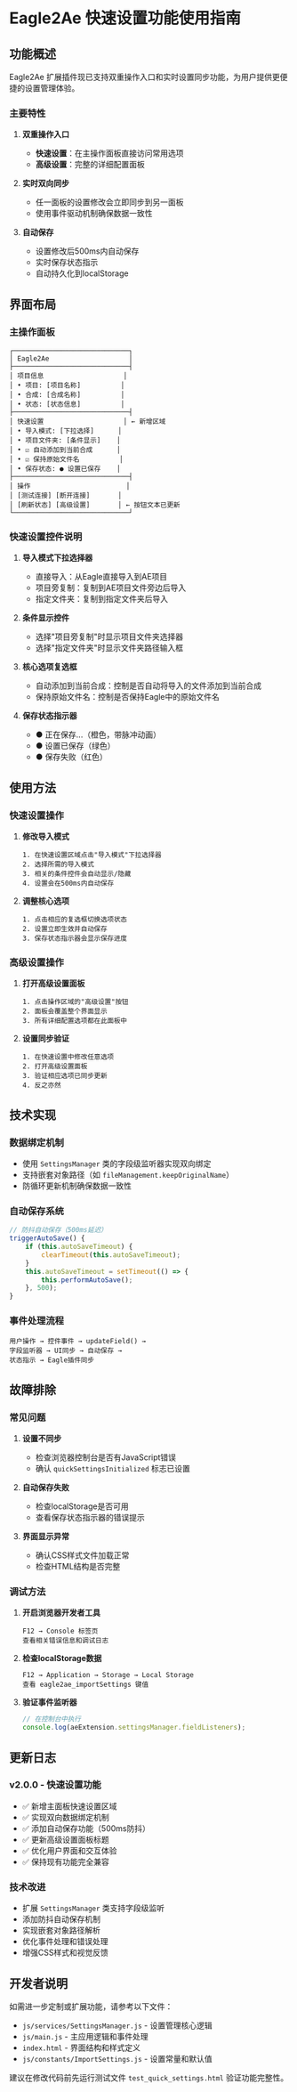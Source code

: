 # Eagle2Ae 快速设置功能使用指南

## 功能概述

Eagle2Ae 扩展插件现已支持双重操作入口和实时设置同步功能，为用户提供更便捷的设置管理体验。

### 主要特性

1. **双重操作入口**
   - **快速设置**：在主操作面板直接访问常用选项
   - **高级设置**：完整的详细配置面板

2. **实时双向同步**
   - 任一面板的设置修改会立即同步到另一面板
   - 使用事件驱动机制确保数据一致性

3. **自动保存**
   - 设置修改后500ms内自动保存
   - 实时保存状态指示
   - 自动持久化到localStorage

## 界面布局

### 主操作面板

```
┌─────────────────────────────┐
│ Eagle2Ae                    │
├─────────────────────────────┤
│ 项目信息                    │
│ • 项目: [项目名称]          │
│ • 合成: [合成名称]          │
│ • 状态: [状态信息]          │
├─────────────────────────────┤
│ 快速设置                    │ ← 新增区域
│ • 导入模式: [下拉选择]      │
│ • 项目文件夹: [条件显示]    │
│ • ☑ 自动添加到当前合成      │
│ • ☑ 保持原始文件名          │
│ • 保存状态: ● 设置已保存    │
├─────────────────────────────┤
│ 操作                        │
│ [测试连接] [断开连接]       │
│ [刷新状态] [高级设置]       │ ← 按钮文本已更新
└─────────────────────────────┘
```

### 快速设置控件说明

1. **导入模式下拉选择器**
   - 直接导入：从Eagle直接导入到AE项目
   - 项目旁复制：复制到AE项目文件旁边后导入
   - 指定文件夹：复制到指定文件夹后导入

2. **条件显示控件**
   - 选择"项目旁复制"时显示项目文件夹选择器
   - 选择"指定文件夹"时显示文件夹路径输入框

3. **核心选项复选框**
   - 自动添加到当前合成：控制是否自动将导入的文件添加到当前合成
   - 保持原始文件名：控制是否保持Eagle中的原始文件名

4. **保存状态指示器**
   - ● 正在保存...（橙色，带脉冲动画）
   - ● 设置已保存（绿色）
   - ● 保存失败（红色）

## 使用方法

### 快速设置操作

1. **修改导入模式**
   ```
   1. 在快速设置区域点击"导入模式"下拉选择器
   2. 选择所需的导入模式
   3. 相关的条件控件会自动显示/隐藏
   4. 设置会在500ms内自动保存
   ```

2. **调整核心选项**
   ```
   1. 点击相应的复选框切换选项状态
   2. 设置立即生效并自动保存
   3. 保存状态指示器会显示保存进度
   ```

### 高级设置操作

1. **打开高级设置面板**
   ```
   1. 点击操作区域的"高级设置"按钮
   2. 面板会覆盖整个界面显示
   3. 所有详细配置选项都在此面板中
   ```

2. **设置同步验证**
   ```
   1. 在快速设置中修改任意选项
   2. 打开高级设置面板
   3. 验证相应选项已同步更新
   4. 反之亦然
   ```

## 技术实现

### 数据绑定机制

- 使用 `SettingsManager` 类的字段级监听器实现双向绑定
- 支持嵌套对象路径（如 `fileManagement.keepOriginalName`）
- 防循环更新机制确保数据一致性

### 自动保存系统

```javascript
// 防抖自动保存（500ms延迟）
triggerAutoSave() {
    if (this.autoSaveTimeout) {
        clearTimeout(this.autoSaveTimeout);
    }
    this.autoSaveTimeout = setTimeout(() => {
        this.performAutoSave();
    }, 500);
}
```

### 事件处理流程

```
用户操作 → 控件事件 → updateField() → 
字段监听器 → UI同步 → 自动保存 → 
状态指示 → Eagle插件同步
```

## 故障排除

### 常见问题

1. **设置不同步**
   - 检查浏览器控制台是否有JavaScript错误
   - 确认 `quickSettingsInitialized` 标志已设置

2. **自动保存失败**
   - 检查localStorage是否可用
   - 查看保存状态指示器的错误提示

3. **界面显示异常**
   - 确认CSS样式文件加载正常
   - 检查HTML结构是否完整

### 调试方法

1. **开启浏览器开发者工具**
   ```
   F12 → Console 标签页
   查看相关错误信息和调试日志
   ```

2. **检查localStorage数据**
   ```
   F12 → Application → Storage → Local Storage
   查看 eagle2ae_importSettings 键值
   ```

3. **验证事件监听器**
   ```javascript
   // 在控制台中执行
   console.log(aeExtension.settingsManager.fieldListeners);
   ```

## 更新日志

### v2.0.0 - 快速设置功能
- ✅ 新增主面板快速设置区域
- ✅ 实现双向数据绑定机制
- ✅ 添加自动保存功能（500ms防抖）
- ✅ 更新高级设置面板标题
- ✅ 优化用户界面和交互体验
- ✅ 保持现有功能完全兼容

### 技术改进
- 扩展 `SettingsManager` 类支持字段级监听
- 添加防抖自动保存机制
- 实现嵌套对象路径解析
- 优化事件处理和错误处理
- 增强CSS样式和视觉反馈

## 开发者说明

如需进一步定制或扩展功能，请参考以下文件：

- `js/services/SettingsManager.js` - 设置管理核心逻辑
- `js/main.js` - 主应用逻辑和事件处理
- `index.html` - 界面结构和样式定义
- `js/constants/ImportSettings.js` - 设置常量和默认值

建议在修改代码前先运行测试文件 `test_quick_settings.html` 验证功能完整性。
